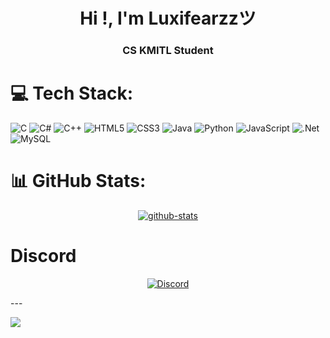 <h1 align="center">Hi !, I'm Luxifearzzツ</h1>
<h3 align="center">CS KMITL Student</h3>

# 💻 Tech Stack:
![C](https://img.shields.io/badge/c-%2300599C.svg?style=for-the-badge&logo=c&logoColor=white) ![C#](https://img.shields.io/badge/c%23-%23239120.svg?style=for-the-badge&logo=c-sharp&logoColor=white) ![C++](https://img.shields.io/badge/c++-%2300599C.svg?style=for-the-badge&logo=c%2B%2B&logoColor=white) ![HTML5](https://img.shields.io/badge/html5-%23E34F26.svg?style=for-the-badge&logo=html5&logoColor=white) ![CSS3](https://img.shields.io/badge/css3-%231572B6.svg?style=for-the-badge&logo=css3&logoColor=white) ![Java](https://img.shields.io/badge/java-%23ED8B00.svg?style=for-the-badge&logo=java&logoColor=white) ![Python](https://img.shields.io/badge/python-3670A0?style=for-the-badge&logo=python&logoColor=ffdd54) ![JavaScript](https://img.shields.io/badge/javascript-%23323330.svg?style=for-the-badge&logo=javascript&logoColor=%23F7DF1E) ![.Net](https://img.shields.io/badge/.NET-5C2D91?style=for-the-badge&logo=.net&logoColor=white) ![MySQL](https://img.shields.io/badge/mysql-%2300000f.svg?style=for-the-badge&logo=mysql&logoColor=white)
# 📊 GitHub Stats:
<!--
![](https://github-readme-stats.vercel.app/api?username=luxifearzz&theme=dark&hide_border=false&include_all_commits=false&count_private=false)<br/>
![](https://github-readme-streak-stats.herokuapp.com/?user=luxifearzz&theme=dark&hide_border=false)<br/>
-->
<p align="center">
    <a href="https://github.com/luxifearzz" target="_blank">
        <img alt="github-stats" src="https://github-readme-stats.vercel.app/api/top-langs/?username=luxifearzz&theme=dark&hide_border=false&include_all_commits=false&count_private=false&layout=compact"/>
    </a>
</p>

# Discord
<p align="center">
    <a href="https://discord.com/users/327452983958962176" target="_blank">
        <img alt="Discord" src="https://lanyard.cnrad.dev/api/327452983958962176?showDisplayName=true"/>
    </a>
</p>
---

[![](https://visitcount.itsvg.in/api?id=luxifearzz&icon=0&color=0)](https://visitcount.itsvg.in) 

<!-- Proudly created with GPRM ( https://gprm.itsvg.in ) -->
